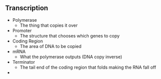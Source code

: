 ## Transcription
 - Polymerase
	 - The thing that copies it over
 - Promoter
	 - The structure that chooses which genes to copy
 - Coding Region
	- The area of DNA to be copied
- mRNA
	- What the polymerase outputs (DNA copy inverse)
- Terminator
	- The tail end of the coding region that folds making the RNA fall off
- 